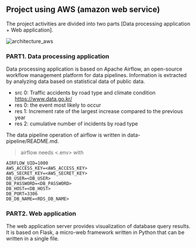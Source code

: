 ## Project using AWS (amazon web service)

The project activities are divided into two parts [Data processing application + Web application].   

![architecture_aws](https://user-images.githubusercontent.com/63331703/184807652-708365cb-5f76-46fc-a9c2-d0ae6a6d2a5e.png)

### PART1. Data processing application   
Data processing application is based on Apache Airflow, an open-source workflow management platform for data pipelines. Information is extracted by analyzing data based on statistical data of public data.

* src 0: Traffic accidents by road type and climate condition <https://www.data.go.kr/>
* res 0: the event most likely to occur
* res 1: Increment rate of the largest increase compared to the previous year
* res 2: cumulative number of incidents by road type

The data pipeline operation of airflow is written in data-pipeline/README.md.
> airflow needs <.env> with   
```
AIRFLOW_UID=1000
AWS_ACCESS_KEY=<AWS_ACCESS_KEY>
AWS_SECRET_KEY=<AWS_SECRET_KEY>
DB_USER=<DB_USER>
DB_PASSWORD=<DB_PASSWORD>
DB_HOST=<DB_HOST>
DB_PORT=3306
DB_DB_NAME=<RDS_DB_NAME>
```

### PART2. Web application   
The web application server provides visualization of database query results.   
It is based on Flask, a micro-web framework written in Python that can be written in a single file.

